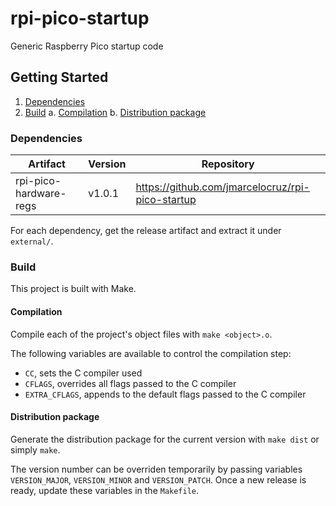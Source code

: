 # rpi-pico-startup
Generic Raspberry Pico startup code

## Getting Started

1. [Dependencies](#dependencies)
2. [Build](#build)
    a. [Compilation](#compilation)
    b. [Distribution package](#distribution-package)

### Dependencies
Artifact               | Version | Repository
-----------------------|---------|-----------
rpi-pico-hardware-regs | v1.0.1  | https://github.com/jmarcelocruz/rpi-pico-startup

For each dependency, get the release artifact and extract it under `external/`.

### Build
This project is built with Make.

#### Compilation

Compile each of the project's object files with `make <object>.o`.

The following variables are available to control the compilation step:
- `CC`, sets the C compiler used
- `CFLAGS`, overrides all flags passed to the C compiler
- `EXTRA_CFLAGS`, appends to the default flags passed to the C compiler

#### Distribution package

Generate the distribution package for the current version with `make dist` or simply `make`.

The version number can be overriden temporarily by passing variables `VERSION_MAJOR`, `VERSION_MINOR` and `VERSION_PATCH`. Once a new release is ready, update these variables in the `Makefile`.
